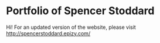 # Portfolio of Spencer Stoddard

Hi! For an updated version of the website, please visit http://spencerstoddard.epizy.com/
